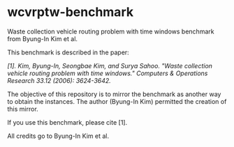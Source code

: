 # wcvrptw-benchmark
Waste collection vehicle routing problem with time windows benchmark from Byung-In Kim et al.

This benchmark is described in the paper:

*[1]. Kim, Byung-In, Seongbae Kim, and Surya Sahoo. "Waste collection vehicle routing problem with time windows." Computers & Operations Research 33.12 (2006): 3624-3642.*

The objective of this repository is to mirror the benchmark as another way to obtain the instances. 
The author (Byung-In Kim) permitted the creation of this mirror.

If you use this benchmark, please cite [1].

All credits go to Byung-In Kim et al.
